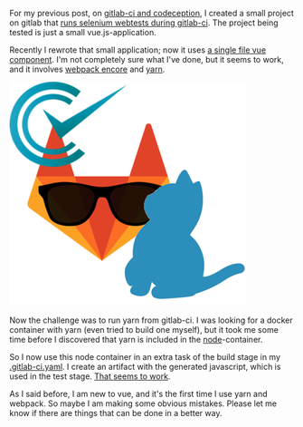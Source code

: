 <!--
.. title: gitlab-ci and yarn
.. slug: gitlab-ci-and-yarn
.. date: 2019-06-29 21:02:12 UTC+02:00
.. tags: tests,ci,frontend
.. category: 
.. link: 
.. description: 
.. type: text
-->

For my previous post, on [gitlab-ci and codeception](/posts/gitlab-ci-codeception-and-selenium-web-tests), I created a small project on gitlab that [runs selenium webtests during gitlab-ci](https://gitlab.com/johanv/codeception-ci-demo).  The project being tested is just a small vue.js-application.

Recently I rewrote that small application; now it uses [a single file vue component](https://vuejs.org/v2/guide/single-file-components.html). I'm not completely sure what I've done, but it seems to work, and it involves [webpack encore](https://github.com/symfony/webpack-encore) and [yarn](https://yarnpkg.com/en/).

![Running yarn from gitlab-ci](/galleries/misc/gitlab-codeception-yarn.png)

Now the challenge was to run yarn from gitlab-ci. I was looking for a docker container with yarn (even tried to build one myself), but it took me some time before I discovered that yarn is included in the [node](https://hub.docker.com/_/node)-container.

So I now use this node container in an extra task of the build stage in my [.gitlab-ci.yaml](https://gitlab.com/johanv/codeception-ci-demo/blob/master/.gitlab-ci.yml#L25). I create an artifact with the generated javascript, which is used in the test stage. [That seems to work](https://gitlab.com/johanv/codeception-ci-demo/pipelines/68644877).

As I said before, I am new to vue, and it's the first time I use yarn and webpack. So maybe I am making some obvious mistakes. Please let me know if there are things that can be done in a better way.